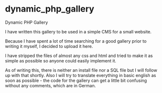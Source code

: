 dynamic_php_gallery
===================

Dynamic PHP Gallery

I have written this gallery to be used in a simple CMS for a small website.

Because I have spent a lot of time searching for a good gallery prior to writing it myself, I decided to upload it here.

I have stripped the files of almost any css and html and tried to make it as simple as possible so anyone could easily implement it.

As of writing this, there is neither an install file nor a SQL file but I will follow up with that shortly.
Also I will try to translate everything in basic english as soon as possible - the code for the gallery can get a little bit confusing without any comments, which are in German.

